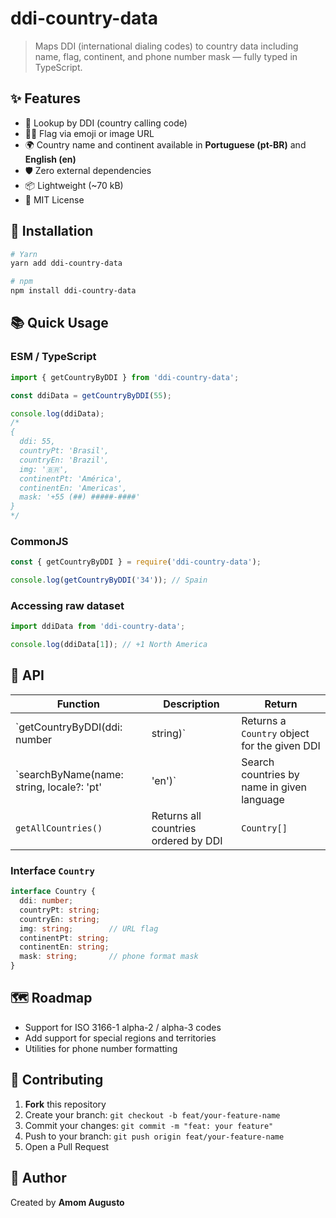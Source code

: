 # ddi-country-data

> Maps DDI (international dialing codes) to country data including name, flag, continent, and phone number mask — fully typed in TypeScript.

## ✨ Features

- 🔢 Lookup by DDI (country calling code)
- 🏳️‍🌈 Flag via emoji or image URL
- 🌍 Country name and continent available in **Portuguese (pt-BR)** and **English (en)**
- 🛡️ Zero external dependencies
- 📦 Lightweight (~70 kB)
- 📝 MIT License

## 🚀 Installation

```bash
# Yarn
yarn add ddi-country-data

# npm
npm install ddi-country-data
```

## 📚 Quick Usage

### ESM / TypeScript

```ts
import { getCountryByDDI } from 'ddi-country-data';

const ddiData = getCountryByDDI(55);

console.log(ddiData);
/*
{
  ddi: 55,
  countryPt: 'Brasil',
  countryEn: 'Brazil',
  img: '🇧🇷',
  continentPt: 'América',
  continentEn: 'Americas',
  mask: '+55 (##) #####-####'
}
*/
```

### CommonJS

```js
const { getCountryByDDI } = require('ddi-country-data');

console.log(getCountryByDDI('34')); // Spain
```

### Accessing raw dataset

```ts
import ddiData from 'ddi-country-data';

console.log(ddiData[1]); // +1 North America
```

## 🧩 API

| Function | Description | Return |
| -------- | ----------- | ------ |
| `getCountryByDDI(ddi: number | string)` | Returns a `Country` object for the given DDI | `Country` |
| `searchByName(name: string, locale?: 'pt' | 'en')` | Search countries by name in given language | `Country[]` |
| `getAllCountries()` | Returns all countries ordered by DDI | `Country[]` |

### Interface `Country`

```ts
interface Country {
  ddi: number;
  countryPt: string;
  countryEn: string;
  img: string;        // URL flag
  continentPt: string;
  continentEn: string;
  mask: string;       // phone format mask
}
```

## 🗺️ Roadmap

- Support for ISO 3166-1 alpha-2 / alpha-3 codes
- Add support for special regions and territories
- Utilities for phone number formatting

## 🤝 Contributing

1. **Fork** this repository  
2. Create your branch: `git checkout -b feat/your-feature-name`  
3. Commit your changes: `git commit -m "feat: your feature"`  
4. Push to your branch: `git push origin feat/your-feature-name`  
5. Open a Pull Request

## 👤 Author

Created by **Amom Augusto**
